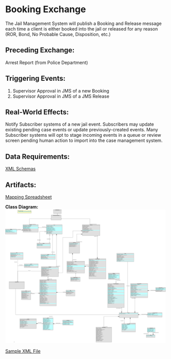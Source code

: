 
# Booking Exchange

The Jail Management System will publish a Booking and Release message each time a client is either booked  into the jail or released for any reason (ROR, Bond, No Probable Cause, Disposition, etc.)

## Preceding Exchange: 

Arrest Report (from Police Department)​

## Triggering Events:

1. Supervisor Approval in JMS of a new Booking
2. Supervisor Approval in JMS of a JMS Release

## Real-World Effects: 

Notify Subscriber systems of a new jail event. Subscribers may update existing pending case events or update previously-created events. Many Subscriber systems will opt to stage incoming events in a queue or review screen pending human action to import into the case management system. 

## Data Requirements:

[XML Schemas](schemas/booking-iepd/api/xml_schema/)

## Artifacts:

[Mapping Spreadsheet](schemas/booking-iepd/artifacts/booking_mapping_spreadsheet.xlsx)

**Class Diagram:**
![Class Diagram](schemas/booking-iepd/artifacts/booking_class_diagram.svg)

[Sample XML File](schemas/booking-iepd/examples/Annotated_NOLA_Booking_msg.xml)


